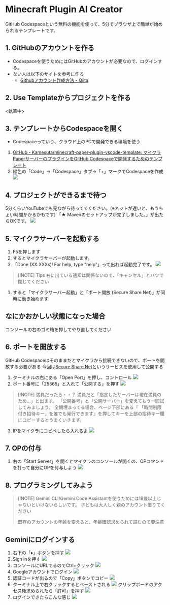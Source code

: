 # Minecraft Plugin AI Creator

GitHub Codespaceという無料の機能を使って、5分でブラウザ上で簡単が始められるテンプレートです。

## 1. GitHubのアカウントを作る
- Codespaceを使うためにはGitHubのアカウントが必要なので、ログインする。
- ない人は以下のサイトを参考に作る
	- [Githubアカウント作成方法 - Qiita](https://qiita.com/hanamr8ngineer/items/b62dc3b89d789250adbb)
## 2. Use Templateからプロジェクトを作る
<執筆中>
## 3. テンプレートからCodespaceを開く
- Codespaceっていう、クラウド上のPCで開発できる環境を使う
1. [GitHub - Kamesuta/minecraft-paper-plugin-vscode-template: マイクラPaperサーバーのプラグインをGitHub Codespaceで開発するためのテンプレート](https://github.com/Kamesuta/minecraft-paper-plugin-vscode-template)
2. 緑色の「Code」→「Codespace」タブ→「+」マークでCodespaceを作成
	![](/images/Minecraftプラグイン開発手順/2025-09-06_23h00_16.png)
## 4. プロジェクトができるまで待つ
5分くらいYouTubeでも見ながら待っててください。(※ネットが遅いと、もうちょい時間かかるかもです)
「★ Mavenのセットアップが完了しました。」が出たらOKです。
![](/images/Minecraftプラグイン開発手順/2025-09-06_231516.webp)

## 5. マイクラサーバーを起動する
1. F5を押します
2. するとマイクラサーバーが起動します。
3. 「Done (XX.XXXs)! For help, type "help"」って出れば起動完了です。
	![](/images/Minecraftプラグイン開発手順/2025-09-06_232117.png)	
> [!NOTE] Tips
> 右に出ている通知は関係ないので、「キャンセル」とバツで閉じてください

1. すると「マイクラサーバー起動」と「ポート開放 (Secure Share Net)」が同時に動き始めます
## なにかおかしい状態になった場合
コンソールの右のゴミ箱を押してやり直してください
## 6. ポートを開放する
GitHub Codespaceはそのままだとマイクラから接続できないので、ポートを開放する必要がある
今回は[Secure Share Net](https://manage.ssnetwork.io/)というサービスを使用して公開する
1. ターミナルの右にある「Open Port」を押し、コントロール
	![](/images/Minecraftプラグイン開発手順/2025-09-06_23h27_17.png)
2. ポート番号に「25565」と入れて「公開する」を押す
	![](/images/Minecraftプラグイン開発手順/2025-09-06_23h29_38%201.png)
> [!NOTE] 満員だったら・・？
> 満員だと「指定したサーバーは現在満員のため...」と出ます。
> 「公開番号」と「公開サーバー」を変えてもう一回試してみましょう。
> 全鯖埋まってる場合、ページ下部にある『 「時間制限付き招待キー」を誰でも発行できます』を押してキーを上部の招待キー欄にコピーするとうまくいきます。
3. IPをマイクラにコピペしたら入れるよ
	![](/images/Minecraftプラグイン開発手順/2025-09-06_23h37_43.png)

## 7. OPの付与
1. 右の「Start Server」を開くとマイクラのコンソールが開くの、OPコマンドを打って自分にOPを付与しよう
	![](/images/Minecraftプラグイン開発手順/2025-09-06_23h41_04.png)

## 8. プログラミングしてみよう

> [!NOTE] Gemini CLI/Gemini Code Assistantを使うためには18歳以上じゃないといけないらしいです。
> 子どもは大人しく親のアカウント借りてください
> 
> 既存のアカウントの年齢を変えると、年齢確認求められて詰むので要注意
## Geminiにログインする
1. 右下の「♦」ボタンを押す
	![](/images/Minecraftプラグイン開発手順/2025-09-06_23h48_19.png)
2. Sign inを押す
	![](/images/Minecraftプラグイン開発手順/2025-09-06_23h49_19.png)
3. コンソールにURLでるのでCtrl+クリック
	![](/images/Minecraftプラグイン開発手順/2025-09-06_23h50_49.png)
4. Googleアカウントでログイン
	![](/images/Minecraftプラグイン開発手順/2025-09-07_00h01_35.png)
5. 認証コードが出るので「Copy」ボタンでコピー
   ![](/images/Minecraftプラグイン開発手順/2025-09-06_23h50_11.png)
6. ターミナル上で右クリックするとペーストされる
	![](/images/Minecraftプラグイン開発手順/2025-09-06_23h51_59.png)
	クリップボードのアクセス権求められたら「許可」を押す
	![](/images/Minecraftプラグイン開発手順/2025-09-06_23h51_42.png)
7. ログインできたらこんな感じ
	![](/images/Minecraftプラグイン開発手順/2025-09-07_00h05_59.png)
